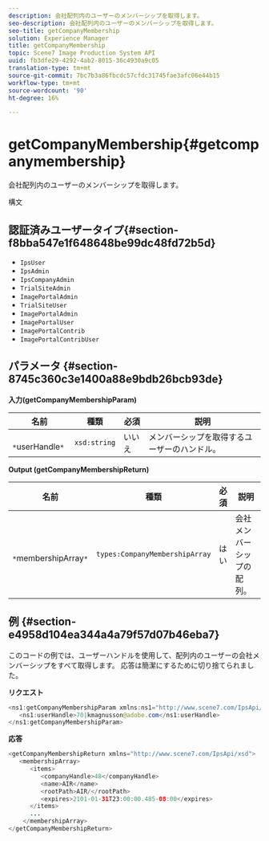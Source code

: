 ```yaml
---
description: 会社配列内のユーザーのメンバーシップを取得します。
seo-description: 会社配列内のユーザーのメンバーシップを取得します。
seo-title: getCompanyMembership
solution: Experience Manager
title: getCompanyMembership
topic: Scene7 Image Production System API
uuid: fb3dfe29-4292-4ab2-8015-36c4930a9c05
translation-type: tm+mt
source-git-commit: 7bc7b3a86fbcdc57cfdc31745fae3afc06e44b15
workflow-type: tm+mt
source-wordcount: '90'
ht-degree: 16%

---
```



# getCompanyMembership{#getcompanymembership}

会社配列内のユーザーのメンバーシップを取得します。

構文

## 認証済みユーザータイプ{#section-f8bba547e1f648648be99dc48fd72b5d}

* `IpsUser`
* `IpsAdmin`
* `IpsCompanyAdmin`
* `TrialSiteAdmin`
* `ImagePortalAdmin`
* `TrialSiteUser`
* `ImagePortalAdmin`
* `ImagePortalUser`
* `ImagePortalContrib`
* `ImagePortalContribUser`

## パラメータ {#section-8745c360c3e1400a88e9bdb26bcb93de}

**入力(getCompanyMembershipParam)**

| 名前 | 種類 | 必須 | 説明 |
|---|---|---|---|
| ` *`userHandle`*` | `xsd:string` | いいえ | メンバーシップを取得するユーザーのハンドル。 |

**Output (getCompanyMembershipReturn)**

| 名前 | 種類 | 必須 | 説明 |
|---|---|---|---|
| ` *`membershipArray`*` | `types:CompanyMembershipArray` | はい | 会社メンバーシップの配列。 |

## 例 {#section-e4958d104ea344a4a79f57d07b46eba7}

このコードの例では、ユーザーハンドルを使用して、配列内のユーザーの会社メンバーシップをすべて取得します。 応答は簡潔にするために切り捨てられました。

**リクエスト**

```java
<ns1:getCompanyMembershipParam xmlns:ns1="http://www.scene7.com/IpsApi/xsd">
   <ns1:userHandle>70|kmagnusson@adobe.com</ns1:userHandle>
</ns1:getCompanyMembershipParam>
```

**応答**

```java
<getCompanyMembershipReturn xmlns="http://www.scene7.com/IpsApi/xsd">
   <membershipArray>
      <items>
         <companyHandle>48</companyHandle>
         <name>AIR</name>
         <rootPath>AIR/</rootPath>
         <expires>2101-01-31T23:00:00.485-08:00</expires>
      </items>
      ...
    </membershipArray>
</getCompanyMembershipReturn>
```


